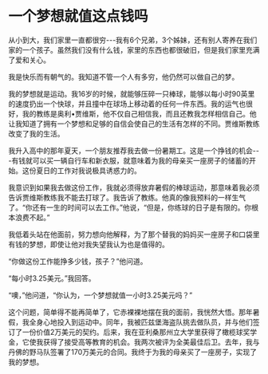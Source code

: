 # 一个梦想就值这点钱吗

从小到大，我们家里一直都很穷---我有6个兄弟，3个姊妹，还有别人寄养在我们家的一个孩子。虽然我们没有什么钱，家里的东西也都很破旧，但是我们家里充满了爱和关心。 

我是快乐而有朝气的。我知道不管一个人有多穷，他仍然可以做自己的梦。 

我的梦想就是运动。我16岁的时候，就能够压碎一只棒球，能够以每小时90英里的速度扔出一个快球，并且撞中在球场上移动着的任何一件东西。我的运气也很好，我的教练是奥利&#8226;贾维斯，他不仅自己相信我，而且还教我怎样相信自己。他让我知道了拥有一个梦想和足够的自信会使自己的生活有怎样的不同。贾维斯教练改变了我的生活。 

我升入高中的那年夏天，一个朋友推荐我去做一份暑期工。这是一个挣钱的机会---有钱就可以买一辆自行车和新衣服，就意味着为我的母亲买一座房子的储蓄的开始。这份夏日的工作对我说极具诱惑力的。 

我意识到如果我去做这份工作，我就必须得放弃暑假的棒球运动，那意味着我必须告诉贾维斯教练我不能去打球了。我告诉了教练。他真的像我预料的一样生气了。“你还有一生的时间可以去工作。”他说，“但是，你练球的日子是有限的。你根本浪费不起。” 

我低着头站在他面前，努力想向他解释，为了那个替我的妈妈买一座房子和口袋里有钱的梦想，即使让他对我失望我认为也是值得的。 

“你做这份工作能挣多少钱，孩子？”他问道。 

“每小时3.25美元。”我回答。 

“噢，”他问道，“你认为，一个梦想就值一小时3.25美元吗？” 

这个问题，简单得不能再简单了，它赤裸裸地摆在我的面前，我恍然大悟。那年暑假，我全身心地投入到运动中。同年，我被匹兹堡海盗队挑去做队员，并与他们签订了一份价值2万美元的契约。后来，我在亚利桑那州立大学里获得了橄榄球奖学金，它使我获得了接受高等教育的机会。我两次被评为全美最佳后卫。去年，我与丹佛的野马队签署了170万美元的合同。我终于为我的母亲买了一座房子，实现了我的梦想。
 